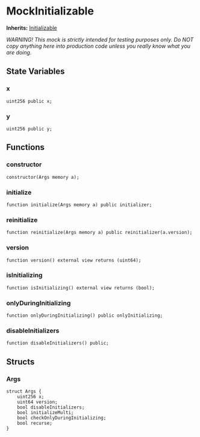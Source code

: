 # MockInitializable
**Inherits:**
[Initializable](/lib/solady/src/utils/Initializable.sol/abstract.Initializable.md)

*WARNING! This mock is strictly intended for testing purposes only.
Do NOT copy anything here into production code unless you really know what you are doing.*


## State Variables
### x

```solidity
uint256 public x;
```


### y

```solidity
uint256 public y;
```


## Functions
### constructor


```solidity
constructor(Args memory a);
```

### initialize


```solidity
function initialize(Args memory a) public initializer;
```

### reinitialize


```solidity
function reinitialize(Args memory a) public reinitializer(a.version);
```

### version


```solidity
function version() external view returns (uint64);
```

### isInitializing


```solidity
function isInitializing() external view returns (bool);
```

### onlyDuringInitializing


```solidity
function onlyDuringInitializing() public onlyInitializing;
```

### disableInitializers


```solidity
function disableInitializers() public;
```

## Structs
### Args

```solidity
struct Args {
    uint256 x;
    uint64 version;
    bool disableInitializers;
    bool initializeMulti;
    bool checkOnlyDuringInitializing;
    bool recurse;
}
```

